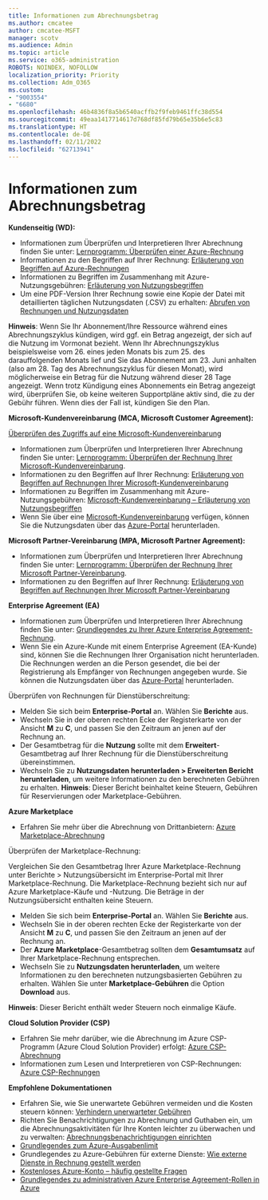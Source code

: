 ```yaml
---
title: Informationen zum Abrechnungsbetrag
ms.author: cmcatee
author: cmcatee-MSFT
manager: scotv
ms.audience: Admin
ms.topic: article
ms.service: o365-administration
ROBOTS: NOINDEX, NOFOLLOW
localization_priority: Priority
ms.collection: Adm_O365
ms.custom:
- "9003554"
- "6680"
ms.openlocfilehash: 46b4836f8a5b6540acffb2f9feb9461ffc38d554
ms.sourcegitcommit: 49eaa1417714617d768df85fd79b65e35b6e5c83
ms.translationtype: HT
ms.contentlocale: de-DE
ms.lasthandoff: 02/11/2022
ms.locfileid: "62713941"
---
```

# <a name="understand-billing-amount"></a>Informationen zum Abrechnungsbetrag

**Kundenseitig (WD):**

- Informationen zum Überprüfen und Interpretieren Ihrer Abrechnung finden Sie unter: [Lernprogramm: Überprüfen einer Azure-Rechnung](https://docs.microsoft.com/azure/cost-management-billing/understand/review-individual-bill?WT.mc_id=Portal-Microsoft_Azure_Support)
- Informationen zu den Begriffen auf Ihrer Rechnung: [Erläuterung von Begriffen auf Azure-Rechnungen](https://docs.microsoft.com/azure/cost-management-billing/understand/understand-invoice?WT.mc_id=Portal-Microsoft_Azure_Support)
- Informationen zu Begriffen im Zusammenhang mit Azure-Nutzungsgebühren: [Erläuterung von Nutzungsbegriffen](https://docs.microsoft.com/azure/cost-management-billing/understand/understand-usage?WT.mc_id=Portal-Microsoft_Azure_Support)
- Um eine PDF-Version Ihrer Rechnung sowie eine Kopie der Datei mit detaillierten täglichen Nutzungsdaten (.CSV) zu erhalten: [Abrufen von Rechnungen und Nutzungsdaten](https://docs.microsoft.com/azure/billing/billing-download-azure-invoice-daily-usage-date?WT.mc_id=Portal-Microsoft_Azure_Support)

**Hinweis**: Wenn Sie Ihr Abonnement/Ihre Ressource während eines Abrechnungszyklus kündigen, wird ggf. ein Betrag angezeigt, der sich auf die Nutzung im Vormonat bezieht. Wenn Ihr Abrechnungszyklus beispielsweise vom 26. eines jeden Monats bis zum 25. des darauffolgenden Monats lief und Sie das Abonnement am 23. Juni anhalten (also am 28. Tag des Abrechnungszyklus für diesen Monat), wird möglicherweise ein Betrag für die Nutzung während dieser 28 Tage angezeigt. Wenn trotz Kündigung eines Abonnements ein Betrag angezeigt wird, überprüfen Sie, ob keine weiteren Supportpläne aktiv sind, die zu der Gebühr führen. Wenn dies der Fall ist, kündigen Sie den Plan.

**Microsoft-Kundenvereinbarung (MCA, Microsoft Customer Agreement):**

[Überprüfen des Zugriffs auf eine Microsoft-Kundenvereinbarung](https://docs.microsoft.com/azure/cost-management-billing/manage/download-azure-invoice-daily-usage-date?WT.mc_id=Portal-Microsoft_Azure_Support#check-access-to-a-microsoft-customer-agreement)

- Informationen zum Überprüfen und Interpretieren Ihrer Abrechnung finden Sie unter: [Lernprogramm: Überprüfen der Rechnung Ihrer Microsoft-Kundenvereinbarung](https://docs.microsoft.com/azure/cost-management-billing/understand/review-customer-agreement-bill?WT.mc_id=Portal-Microsoft_Azure_Support).
- Informationen zu den Begriffen auf Ihrer Rechnung: [Erläuterung von Begriffen auf Rechnungen Ihrer Microsoft-Kundenvereinbarung](https://docs.microsoft.com/azure/cost-management-billing/understand/mca-understand-your-invoice?WT.mc_id=Portal-Microsoft_Azure_Support)
- Informationen zu Begriffen im Zusammenhang mit Azure-Nutzungsgebühren: [Microsoft-Kundenvereinbarung – Erläuterung von Nutzungsbegriffen](https://docs.microsoft.com/azure/cost-management-billing/understand/mca-understand-your-usage?WT.mc_id=Portal-Microsoft_Azure_Support)
- Wenn Sie über eine [Microsoft-Kundenvereinbarung](https://docs.microsoft.com/azure/cost-management-billing/manage/download-azure-invoice-daily-usage-date?WT.mc_id=Portal-Microsoft_Azure_Support#check-access-to-a-microsoft-customer-agreement) verfügen, können Sie die Nutzungsdaten über das [Azure-Portal](https://portal.azure.com/) herunterladen.

**Microsoft Partner-Vereinbarung (MPA, Microsoft Partner Agreement):**

- Informationen zum Überprüfen und Interpretieren Ihrer Abrechnung finden Sie unter: [Lernprogramm: Überprüfen der Rechnung Ihrer Microsoft Partner-Vereinbarung](https://docs.microsoft.com/azure/cost-management-billing/understand/review-partner-agreement-bill?WT.mc_id=Portal-Microsoft_Azure_Support).
- Informationen zu den Begriffen auf Ihrer Rechnung: [Erläuterung von Begriffen auf Rechnungen Ihrer Microsoft Partner-Vereinbarung](https://docs.microsoft.com/azure/cost-management-billing/understand/mpa-invoice-terms?WT.mc_id=Portal-Microsoft_Azure_Support)

**Enterprise Agreement (EA)**

- Informationen zum Überprüfen und Interpretieren Ihrer Abrechnung finden Sie unter: [Grundlegendes zu Ihrer Azure Enterprise Agreement-Rechnung](https://docs.microsoft.com/azure/cost-management-billing/understand/review-enterprise-agreement-bill?WT.mc_id=Portal-Microsoft_Azure_Support).
- Wenn Sie ein Azure-Kunde mit einem Enterprise Agreement (EA-Kunde) sind, können Sie die Rechnungen Ihrer Organisation nicht herunterladen. Die Rechnungen werden an die Person gesendet, die bei der Registrierung als Empfänger von Rechnungen angegeben wurde. Sie können die Nutzungsdaten über das [Azure-Portal](https://portal.azure.com/) herunterladen.

Überprüfen von Rechnungen für Dienstüberschreitung:

- Melden Sie sich beim **Enterprise-Portal** an. Wählen Sie **Berichte** aus.
- Wechseln Sie in der oberen rechten Ecke der Registerkarte von der Ansicht **M** zu **C**, und passen Sie den Zeitraum an jenen auf der Rechnung an.
- Der Gesamtbetrag für die **Nutzung** sollte mit dem **Erweitert**-Gesamtbetrag auf Ihrer Rechnung für die Dienstüberschreitung übereinstimmen.
- Wechseln Sie zu **Nutzungsdaten herunterladen > Erweiterten Bericht herunterladen**, um weitere Informationen zu den berechneten Gebühren zu erhalten. **Hinweis**: Dieser Bericht beinhaltet keine Steuern, Gebühren für Reservierungen oder Marketplace-Gebühren.

**Azure Marketplace**

- Erfahren Sie mehr über die Abrechnung von Drittanbietern: [Azure Marketplace-Abrechnung](https://docs.microsoft.com/azure/billing/billing-understand-your-azure-marketplace-charges?WT.mc_id=Portal-Microsoft_Azure_Support)

Überprüfen der Marketplace-Rechnung:

Vergleichen Sie den Gesamtbetrag Ihrer Azure Marketplace-Rechnung unter Berichte > Nutzungsübersicht im Enterprise-Portal mit Ihrer Marketplace-Rechnung. Die Marketplace-Rechnung bezieht sich nur auf Azure Marketplace-Käufe und -Nutzung. Die Beträge in der Nutzungsübersicht enthalten keine Steuern.

- Melden Sie sich beim **Enterprise-Portal** an. Wählen Sie **Berichte** aus.
- Wechseln Sie in der oberen rechten Ecke der Registerkarte von der Ansicht **M** zu **C**, und passen Sie den Zeitraum an jenen auf der Rechnung an.
- Der **Azure Marketplace**-Gesamtbetrag sollten dem **Gesamtumsatz** auf Ihrer Marketplace-Rechnung entsprechen.
- Wechseln Sie zu **Nutzungsdaten herunterladen**, um weitere Informationen zu den berechneten nutzungsbasierten Gebühren zu erhalten. Wählen Sie unter **Marketplace-Gebühren** die Option **Download** aus. 

**Hinweis**: Dieser Bericht enthält weder Steuern noch einmalige Käufe.

**Cloud Solution Provider (CSP)**

- Erfahren Sie mehr darüber, wie die Abrechnung im Azure CSP-Programm (Azure Cloud Solution Provider) erfolgt: [Azure CSP-Abrechnung](https://docs.microsoft.com/azure/cloud-solution-provider/billing/azure-csp-billing-overview?WT.mc_id=Portal-Microsoft_Azure_Support)
- Informationen zum Lesen und Interpretieren von CSP-Rechnungen: [Azure CSP-Rechnungen](https://docs.microsoft.com/azure/cloud-solution-provider/billing/azure-csp-invoice?WT.mc_id=Portal-Microsoft_Azure_Support)

**Empfohlene Dokumentationen**

- Erfahren Sie, wie Sie unerwartete Gebühren vermeiden und die Kosten steuern können: [Verhindern unerwarteter Gebühren](https://docs.microsoft.com/azure/cost-management-billing/manage/getting-started?WT.mc_id=Portal-Microsoft_Azure_Support)
- Richten Sie Benachrichtigungen zu Abrechnung und Guthaben ein, um die Abrechnungsaktivitäten für Ihre Konten leichter zu überwachen und zu verwalten: [Abrechnungsbenachrichtigungen einrichten](https://docs.microsoft.com/azure/cost-management-billing/costs/cost-mgt-alerts-monitor-usage-spending?WT.mc_id=Portal-Microsoft_Azure_Support)
- [Grundlegendes zum Azure-Ausgabenlimit](https://docs.microsoft.com/azure/cost-management-billing/manage/spending-limit?WT.mc_id=Portal-Microsoft_Azure_Support)
- Grundlegendes zu Azure-Gebühren für externe Dienste: [Wie externe Dienste in Rechnung gestellt werden](https://docs.microsoft.com/azure/cost-management-billing/understand/understand-azure-marketplace-charges?WT.mc_id=Portal-Microsoft_Azure_Support)
- [Kostenloses Azure-Konto – häufig gestellte Fragen](https://azure.microsoft.com/free/free-account-faq/)
- [Grundlegendes zu administrativen Azure Enterprise Agreement-Rollen in Azure](https://docs.microsoft.com/azure/cost-management-billing/manage/understand-ea-roles?WT.mc_id=Portal-Microsoft_Azure_Support)